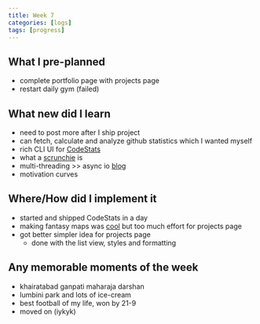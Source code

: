```yaml
---
title: Week 7
categories: [logs]
tags: [progress]
---
```


## What I pre-planned

- complete portfolio page with projects page
- restart daily gym (failed)

## What new did I learn

- need to post more after I ship project
- can fetch, calculate and analyze github statistics which I wanted myself
- rich CLI UI for [CodeStats](https://github.com/PriyavKaneria/CodeStats)
- what a [scrunchie](https://x.com/_diginova/status/1832037608207323556) is
- multi-threading >> async io [blog](https://x.com/_diginova/status/1832315108099330258)
- motivation curves

## Where/How did I implement it

- started and shipped CodeStats in a day
- making fantasy maps was [cool](https://azgaar.github.io/Fantasy-Map-Generator/) but too much effort for projects page
- got better simpler idea for projects page
  - done with the list view, styles and formatting

## Any memorable moments of the week

- khairatabad ganpati maharaja darshan
- lumbini park and lots of ice-cream
- best football of my life, won by 21-9
- moved on (iykyk)
